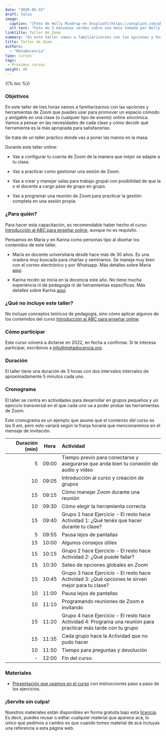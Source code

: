 ```yaml
---
date: "2020-05-15"
draft: false
image:
  caption: "[Foto de Holly Mindrup en Unsplash](https://unsplash.com/photos/-uPDkAK6f8A)"
  alt_text: "Foto de 3 manzanas verdes sobre una mesa tomada por Holly Mindrup"
linktitle: Taller de Zoom
summary: "En este taller vamos a familiarizarnos con las opciones y herramientas de Zoom"
title: Taller de Zoom
authors: 
  - "MetaDocencia"
type: cursos
tags:
 - Próximos cursos
weight: 40
---
```


{{% toc %}}

### Objetivos 

En este taller de tres horas vamos a familiarizarnos con las opciones y herramientas de Zoom que puedes usar para promover un espacio cómodo y amigable en una clase (o cualquier tipo de evento) online sincrónica. Vamos a pensar en las necesidades de cada clase y cómo decidír qué herramienta es la más apropiada para satisfacerlas. 

Se trata de un taller práctico donde vas a poner las manos en la masa. 

Durante este taller online:

* Vas a configurar tu cuenta de Zoom de la manera que mejor se adapte a tu clase.

* Vas a practicar como gestionar una sesión de Zoom.

* Vas a crear y manejar salas para trabajo grupal con posibilidad de que la o el docente a cargo pase de grupo en grupo.

* Vas a programar una reunión de Zoom para practicar la gestión completa en una sesión propia. 

### ¿Para quién?

Para hacer esta capacitación, es recomendable haber hecho el curso [Introducción al ABC para enseñar online](https://www.metadocencia.org/curso/intro-abc-online/), aunque no es requisito. 

Pensamos en María y en Karina como personas tipo al diseñar los contenidos de este taller.

* María es docente universitaria desde hace más de 30 años. Es una oradora muy buscada para charlas y seminarios. Se maneja muy bien con el correo electrónico y por Whatsapp. Más detalles sobre María [aquí](https://www.metadocencia.org/persona/maria/).

* Karina recién se inicia en la docencia este año. No tiene mucha experiencia  ni de pedagogía ni de herramientas específicas. Más detalles sobre Karina [aquí](https://www.metadocencia.org/persona/karina/).

### ¿Qué no incluye este taller?

No incluye conceptos teóricos de pedagogía, sino cómo aplicar algunos de los contenidos del curso [Introducción al ABC para enseñar online](https://www.metadocencia.org/curso/intro-abc-online/).
  
### Cómo participar 
Este curso volverá a dictarse en 2022, en fecha a confirmar. Si te interesa participar, escribinos a info@metadocencia.org.
  
### Duración

El taller tiene una duración de 3 horas con dos intervalos intervalos de aproximadamente 5 minutos cada uno. 

### Cronograma

El taller se centra en actividades para desarrollar en grupos pequeños y un ejercicio transversal en el que cada uno va a poder probar las herramientas de Zoom. 

Este cronograma es un ejemplo que asume que el comienzo del curso es las 9 am, pero esto variará según la franja horaria que mencionaremos en el mensaje de invitación.



|  Duración (min) |Hora   |  Actividad  |
| ---:  | :------:|:----------- |
 | 5  <img width="150"/>| 09:00  | Tiempo previo para conectarse y asegurarse que anda bien tu conexión de audio y video |
 | 10 | 09:05  | Introducción al curso y creación de grupos |
 | 15 | 09:15  | Cómo manejar Zoom durante una reunión | 
 | 10  | 09:30  | Cómo elegir la herramienta correcta | 
 | 15 | 09:40  | Grupo 1 hace Ejercicio - El resto hace Actividad 1: ¿Qué tenés que hacer durante tu clase? |
 | 5  | 09:55  |   Pausa lejos de pantallas |
 | 15 | 10:00  | Algunos consejos útiles |
 | 15 | 10:15 |  Grupo 2 hace Ejercicio - El resto hace Actividad 2: ¿Qué puede fallar? |
 | 15 | 10:30 | Seteo de opciones globales en Zoom |
 | 15 | 10:45 | Grupo 3 hace Ejercicio - El resto hace Actividad 3: ¿Qué opciones te sirven mejor para tu clase? |
 | 10  | 11:00 |   Pausa lejos de pantallas |
 | 10 | 11:10 | Programando reuniones de Zoom e invitando |
 | 15 | 11:20 | Grupo 4 hace Ejercicio - El resto hace Actividad 4: Programa una reunión para practicar más tarde con tu grupo 
 | 15 | 11:35 | Cada grupo hace la Actividad que no pudo hacer |
 | 10 | 11:50 | Tiempo para preguntas y devolución |
 |  - | 12:00 | Fin del curso |

### Materiales

* [Presentación que usamos en el curso](https://docs.google.com/presentation/d/1RnLcOo-x1EML7i-hOgAlw9qB3PIEJ6Y4Wb3JVpUmsrc/edit) con instrucciones paso a paso de los ejercicios. 

### ¡Servite sin culpa!

Nuestros materiales están disponibles en forma gratuita bajo esta [licencia](https://creativecommons.org/licenses/by/4.0/deed.es). Es decir, puedes reusar o editar cualquier material que aparece acá, lo único que pedimos a cambio es que cuando tomes material de acá incluyas una referencia a esta página web.

